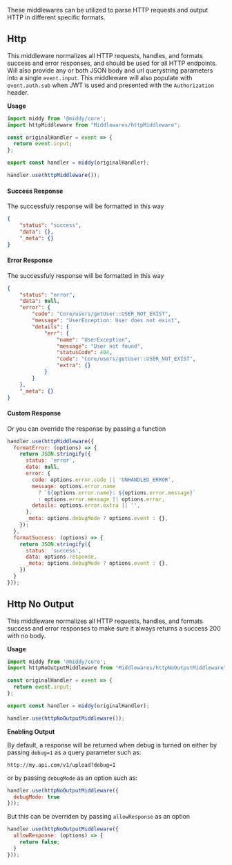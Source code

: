These middlewares can be utilized to parse HTTP requests and output HTTP in different specific formats.

## Http

This middleware normalizes all HTTP requests, handles, and formats success and error responses, and should be used for all HTTP endpoints. Will also provide any or both JSON body and url querystring parameters into a single `event.input`. This middleware will also populate with `event.auth.sub` when JWT is used and presented with the `Authorization` header.

**Usage**

```js
import middy from '@middy/core';
import httpMiddleware from "Middlewares/httpMiddleware";

const originalHandler = event => {
  return event.input;
};

export const handler = middy(originalHandler);

handler.use(httpMiddleware());
```

#### Success Response

The successfuly response will be formatted in this way
```json
{
    "status": "success",
    "data": {},
    "_meta": {}
}
```

#### Error Response

The successfuly response will be formatted in this way
```json
{
    "status": "error",
    "data": null,
    "error": {
        "code": "Core/users/getUser::USER_NOT_EXIST",
        "message": "UserException: User does not exist",
        "details": {
            "err": {
                "name": "UserException",
                "message": "User not found",
                "statusCode": 404,
                "code": "Core/users/getUser::USER_NOT_EXIST",
                "extra": {}
            }
        }
    },
    "_meta": {}
}
```

#### Custom Response

Or you can override the response by passing a function
```js
handler.use(httpMiddleware({
  formatError: (options) => {
    return JSON.stringify({
      status: 'error',
      data: null,
      error: {
        code: options.error.code || 'UNHANDLED_ERROR',
        message: options.error.name
          ? `${options.error.name}: ${options.error.message}`
          : options.error.message || options.error,
        details: options.error.extra || '',
      },
      _meta: options.debugMode ? options.event : {},
    });
  },
  formatSuccess: (options) => {
    return JSON.stringify({
      status: 'success',
      data: options.response,
      _meta: options.debugMode ? options.event : {},
    })
  }
}));
```

## Http No Output

This middleware normalizes all HTTP requests, handles, and formats success and error responses to make sure it always returns a success 200 with no body.

**Usage**

```js
import middy from '@middy/core';
import httpNoOutputMiddleware from "Middlewares/httpNoOutputMiddleware";

const originalHandler = event => {
  return event.input;
};

export const handler = middy(originalHandler);

handler.use(httpNoOutputMiddleware());
```

**Enabling Output**

By default, a response will be returned when debug is turned on either by passing `debug=1` as a query parameter such as:

```
http://my.api.com/v1/upload?debug=1
```

or by passing `debugMode` as an option such as:

```js
handler.use(httpNoOutputMiddleware({
  debugMode: true
}));
```

But this can be overriden by passing `allowResponse` as an option

```js
handler.use(httpNoOutputMiddleware({
  allowResponse: (options) => {
    return false;
  }
}));
```